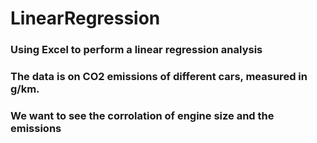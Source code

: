 # LinearRegression
### Using Excel to perform a linear regression analysis
### The data is on CO2 emissions of different cars, measured in g/km.
### We want to see the corrolation of engine size and the emissions
